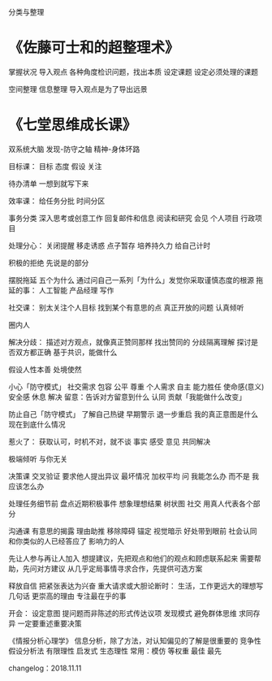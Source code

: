 分类与整理
# 《佐藤可士和的超整理术》
掌握状况 
导入观点 各种角度检识问题，找出本质 
设定课题 设定必须处理的课题

空间整理
信息整理 导入观点是为了导出远景

# 《七堂思维成长课》
双系统大脑
发现-防守之轴
精神-身体环路

目标课：
目标
态度
假设
关注

待办清单
一想到就写下来

效率课：
给任务分批 时间分区

事务分类
深入思考或创意工作
回复邮件和信息
阅读和研究
会见
个人项目
行政项目

处理分心：
关闭提醒
移走诱惑
点子暂存
培养持久力
给自己计时

积极的拒绝 先说是的部分

摆脱拖延
五个为什么 通过问自己一系列「为什么」发觉你采取谨慎态度的根源
拖延的事：
人工智能
产品经理
写作

社交课：
别太关注个人目标
找到某个有意思的点
真正开放的问题
认真倾听

圈内人

解决分歧：
描述对方观点，就像真正赞同那样
找出赞同的
分歧隔离理解
探讨是否双方都正确
基于共识，能做什么

假设人性本善 处境使然

小心「防守模式」
社交需求 包容 公平 尊重
个人需求 自主 能力胜任 使命感(意义) 安全感 休息
解决 留意：告诉对方留意到什么 认同 贡献「我能做什么改变」

防止自己「防守模式」
了解自己热键
早期警示
退一步重启 我的真正意图是什么 现在到底什么情况

惹火了：
获取认可，时机不对，就不谈
事实 感受 意见 共同解决

极端倾听 与你无关

决策课
交叉验证
要求他人提出异议
最坏情况
加权平均
问 我能怎么办 而不是 我应该怎么办

处理任务细节前 盘点近期积极事件 想象理想结果
树状图
社交 用真人代表各个部分

沟通课
有意思的揭露
理由助推 移除障碍 锚定 视觉暗示
好处带到眼前
社会认同 和你类似的人已经答应了 影响力的人

先让人参与再让人加入
想提建议，先把观点和他们的观点和顾虑联系起来
需要帮助，先问对方建议
从几乎定局事情寻求合作，先提供可选方案

释放自信
把紧张表达为兴奋
重大请求或大胆论断时：
生活，工作更远大的理想写几句话
更崇高的理由
专注最在乎的事

开会：
设定意图
提问题而非陈述的形式传达议项
发现模式
避免群体思维
求同存异
一定要重述重要决策

《情报分析心理学》
信息分析，除了方法，对认知偏见的了解是很重要的
竞争性假设分析法
有限理性 启发式 生态理性
常用：模仿 等权重 最佳 最先

changelog：2018.11.11


